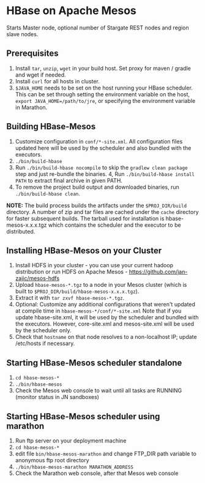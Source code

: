 HBase on Apache Mesos
======================

Starts Master node, optional number of Stargate REST nodes and region slave nodes.

Prerequisites
--------------------------
1. Install `tar`, `unzip`, `wget` in your build host. Set proxy for maven / gradle and wget if needed.
2. Install `curl` for all hosts in cluster.
3. `$JAVA_HOME` needs to be set on the host running your HBase scheduler. This can be set through setting the environment variable on the host, `export JAVA_HOME=/path/to/jre`, or specifying the environment variable in Marathon.

Building HBase-Mesos
--------------------------
1. Customize configuration in `conf/*-site.xml`. All configuration files updated here will be used by the scheduler and also bundled with the executors.
2. `./bin/build-hbase`
3. Run `./bin/build-hbase nocompile` to skip the `gradlew clean package` step and just re-bundle the binaries.
4, Run `./bin/build-hbase install PATH` to extract final archive in given PATH.
5. To remove the project build output and downloaded binaries, run `./bin/build-hbase clean`.

**NOTE:** The build process builds the artifacts under the `$PROJ_DIR/build` directory.  A number of zip and tar files are cached under the `cache` directory for faster subsequent builds.   The tarball used for installation is hbase-mesos-x.x.x.tgz which contains the scheduler and the executor to be distributed.

Installing HBase-Mesos on your Cluster
--------------------------
1. Install HDFS in your cluster - you can use your current hadoop distribution or run HDFS on Apache Mesos - https://github.com/jan-zajic/mesos-hdfs
2. Upload `hbase-mesos-*.tgz` to a node in your Mesos cluster (which is built to `$PROJ_DIR/build/hbase-mesos-x.x.x.tgz`).
2. Extract it with `tar zxvf hbase-mesos-*.tgz`.
3. Optional: Customize any additional configurations that weren't updated at compile time in `hbase-mesos-*/conf/*-site.xml` Note that if you update hbase-site.xml, it will be used by the scheduler and bundled with the executors. However, core-site.xml and mesos-site.xml will be used by the scheduler only.
4. Check that `hostname` on that node resolves to a non-localhost IP; update /etc/hosts if necessary.

Starting HBase-Mesos scheduler standalone
--------------------------
1. `cd hbase-mesos-*`
2. `./bin/hbase-mesos`
3. Check the Mesos web console to wait until all tasks are RUNNING (monitor status in JN sandboxes)

Starting HBase-Mesos scheduler using marathon
--------------------------
1. Run ftp server on your deployment machine
2. `cd hbase-mesos-*`
3. edit file `bin/hbase-mesos-marathon` and change FTP_DIR path variable to anonymous ftp root directory
4. `./bin/hbase-mesos-marathon MARATHON_ADDRESS`
5. Check the Marathon web console, after that Mesos web console

